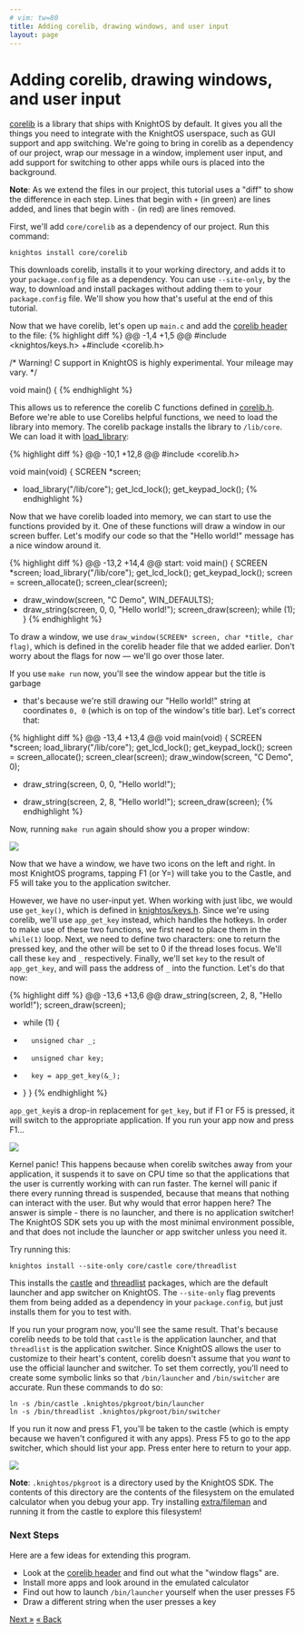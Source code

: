 ```yaml
---
# vim: tw=80
title: Adding corelib, drawing windows, and user input
layout: page
---
```


# Adding corelib, drawing windows, and user input

[corelib](https://packages.knightos.org/core/corelib) is a library that ships
with KnightOS by default. It gives you all the things you need to integrate with
the KnightOS userspace, such as GUI support and app switching. We're going to
bring in corelib as a dependency of our project, wrap our message in a window, implement user input,
and add support for switching to other apps while ours is placed into the
background.

<div class="alert alert-info"><strong>Note</strong>: As we extend the files in
our project, this tutorial uses a "diff" to show the difference in each step.
Lines that begin with <code>+</code> (in green) are lines added, and lines that
begin with <code>-</code> (in red) are lines removed.</div>

First, we'll add `core/corelib` as a dependency of our project. Run this
command:

    knightos install core/corelib

This downloads corelib, installs it to your working directory, and adds it to
your `package.config` file as a dependency. You can use `--site-only`, by the
way, to download and install packages without adding them to your
`package.config` file. We'll show you how that's useful at the end of this
tutorial.

Now that we have corelib, let's open up `main.c` and add the [corelib header](https://github.com/KnightOS/corelib/blob/master/corelib.h) to the file:
{% highlight diff %}
@@ -1,4 +1,5 @@
 #include <knightos/keys.h>
+#include <corelib.h>

 /* Warning! C support in KnightOS is highly experimental. Your mileage may vary. */

 void main() {
{% endhighlight %}

This allows us to reference the corelib C functions defined in [corelib.h](https://github.com/KnightOS/corelib/blob/master/corelib.h).
Before we're able to use Corelibs helpful functions, we need to load the library into memory. The corelib package installs
the library to `/lib/core`. We can load it with
[load_library](https://github.com/KnightOS/corelib/blob/master/corelib.h):

{% highlight diff %}
@@ -10,1 +12,8 @@ 
#include <corelib.h>

void main(void) {
    SCREEN *screen;
+   load_library("/lib/core");
    get_lcd_lock();
    get_keypad_lock();
{% endhighlight %}

Now that we have corelib loaded into memory, we can start to use the functions
provided by it. One of these functions will draw a window in our screen buffer.
Let's modify our code so that the "Hello world!" message has a nice window
around it.

{% highlight diff %}
@@ -13,2 +14,4 @@ start:
void main() {
    SCREEN *screen;
    load_library("/lib/core");
    get_lcd_lock();
    get_keypad_lock();
    screen = screen_allocate();
    screen_clear(screen);
+   draw_window(screen, "C Demo", WIN_DEFAULTS);
+   draw_string(screen, 0, 0, "Hello world!");
    screen_draw(screen);
    while (1);
}
{% endhighlight %}

To draw a window, we use `draw_window(SCREEN* screen, char *title, char flag)`, which is defined in the corelib header file that we added earlier. Don't worry about the flags for now &mdash; we'll go over those later.

If you use `make run` now, you'll see the window appear but the title is garbage
- that's because we're still drawing our "Hello world!" string at coordinates
`0, 0` (which is on top of the window's title bar). Let's correct that:

{% highlight diff %}
@@ -13,4 +13,4 @@
void main(void) {
    SCREEN *screen;
    load_library("/lib/core");
    get_lcd_lock();
    get_keypad_lock();
    screen = screen_allocate();
    screen_clear(screen);
    draw_window(screen, "C Demo", 0);
-   draw_string(screen, 0, 0, "Hello world!");
+   draw_string(screen, 2, 8, "Hello world!");
    screen_draw(screen);
{% endhighlight %}


Now, running `make run` again should show you a proper window:

![](https://sr.ht/RroK.png)

Now that we have a window, we have two icons on the left and right. In most
KnightOS programs, tapping F1 (or Y=) will take you to the Castle, and F5 will take you to the application switcher.

However, we have no user-input yet. When working with just libc, we would use `get_key()`, which is defined in [knightos/keys.h](https://github.com/KnightOS/libc/blob/master/include/knightos/keys.h). Since we're using corelib, we'll use `app_get_key` instead, which handles the hotkeys.  In order to make use of these two functions, we first need to place them in the `while(1)` loop. Next, we need to define two characters: one to return the pressed key, and the other will be set to 0 if the thread loses focus. We'll call these `key` and `_` respectively. Finally, we'll set `key` to the result of `app_get_key`, and will pass the address of `_` into the function. Let's do that now:

{% highlight diff %}
@@ -13,6 +13,6 @@
    draw_string(screen, 2, 8, "Hello world!");
    screen_draw(screen);
+   while (1) {
+       unsigned char _;
+       unsigned char key;
+       key = app_get_key(&_);
+   }
}
{% endhighlight %}

`app_get_key`is a drop-in replacement for `get_key`, but if F1 or F5 is pressed,
it will switch to the appropriate application. If you run your app now and press
F1...

![](https://sr.ht/GtbI.png)

Kernel panic! This happens because when corelib switches away from your
application, it suspends it to save on CPU time so that the applications that
the user is currently working with can run faster. The kernel will panic if
there every running thread is suspended, because that means that nothing can
interact with the user. But why would that error happen here? The answer is
simple - there is no launcher, and there is no application switcher! The
KnightOS SDK sets you up with the most minimal environment possible, and that
does not include the launcher or app switcher unless you need it.

Try running this:

    knightos install --site-only core/castle core/threadlist

This installs the [castle](https://packages.knightos.org/core/castle) and
[threadlist](https://packages.knightos.org/core/threadlist) packages, which are
the default launcher and app switcher on KnightOS. The `--site-only` flag
prevents them from being added as a dependency in your `package.config`, but
just installs them for you to test with.

If you run your program now, you'll see the same result. That's because corelib
needs to be told that `castle` is the application launcher, and that
`threadlist` is the application switcher. Since KnightOS allows the user to
customize to their heart's content, corelib doesn't assume that you *want* to
use the official launcher and switcher. To set them correctly, you'll need to
create some symbolic links so that `/bin/launcher` and `/bin/switcher` are
accurate. Run these commands to do so:

    ln -s /bin/castle .knightos/pkgroot/bin/launcher
    ln -s /bin/threadlist .knightos/pkgroot/bin/switcher

If you run it now and press F1, you'll be taken to the castle (which is empty
because we haven't configured it with any apps). Press F5 to go to the app
switcher, which should list your app. Press enter here to return to your app.

![](http://a.pomf.se/hciogg.gif)

<div class="alert alert-info"><strong>Note</strong>:
<code>.knightos/pkgroot</code> is a directory used by the KnightOS SDK. The
contents of this directory are the contents of the filesystem on the emulated
calculator when you debug your app. Try installing <a
href="https://packages.knightos.org/extra/fileman">extra/fileman</a> and running
it from the castle to explore this filesystem!</div>

### Next Steps

Here are a few ideas for extending this program.

* Look at the [corelib header](https://github.com/KnightOS/corelib/blob/master/corelib.h) and find out what the "window flags" are.
* Install more apps and look around in the emulated calculator
* Find out how to launch `/bin/launcher` yourself when the user presses F5
* Draw a different string when the user presses a key

<a href="inline-asm.html" class="pull-right btn btn-primary">Next »</a>
<a href="program.html" class="btn btn-primary">« Back</a>
